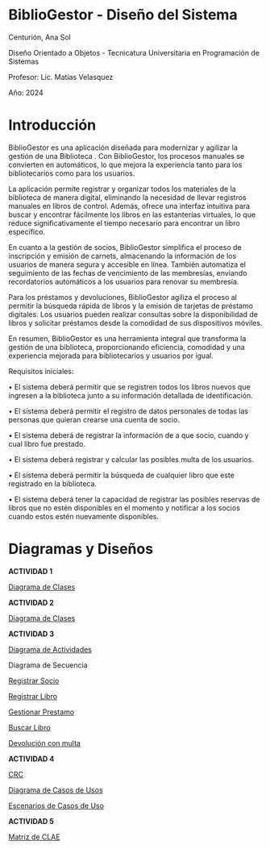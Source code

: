 # BiblioGestor - Diseño del Sistema
Centurión, Ana Sol

Diseño Orientado a Objetos - Tecnicatura Universitaria en Programación de Sistemas

Profesor: Lic. Matias Velasquez

Año: 2024

# Introducción 
BiblioGestor es una aplicación diseñada para modernizar y agilizar la gestión de una Biblioteca . Con BiblioGestor, los procesos manuales se convierten en automáticos, lo que mejora la experiencia tanto para los bibliotecarios como para los usuarios.

La aplicación permite registrar y organizar todos los materiales de la biblioteca de manera digital, eliminando la necesidad de llevar registros manuales en libros de control. Además, ofrece una interfaz intuitiva para buscar y encontrar fácilmente los libros en las estanterías virtuales, lo que reduce significativamente el tiempo necesario para encontrar un libro específico.

En cuanto a la gestión de socios, BiblioGestor simplifica el proceso de inscripción y emisión de carnets, almacenando la información de los usuarios de manera segura y accesible en línea. También automatiza el seguimiento de las fechas de vencimiento de las membresías, enviando recordatorios automáticos a los usuarios para renovar su membresía.

Para los préstamos y devoluciones, BiblioGestor agiliza el proceso al permitir la búsqueda rápida de libros y la emisión de tarjetas de préstamo digitales. Los usuarios pueden realizar consultas sobre la disponibilidad de libros y solicitar préstamos desde la comodidad de sus dispositivos móviles.

En resumen, BiblioGestor es una herramienta integral que transforma la gestión de una biblioteca, proporcionando eficiencia, comodidad y una experiencia mejorada para bibliotecarios y usuarios por igual.

Requisitos iniciales:

•	El sistema deberá permitir que se registren todos los libros nuevos que ingresen a la biblioteca junto a su información detallada de identificación.

•	El sistema deberá permitir el registro de datos personales de todas las personas que quieran crearse una cuenta de socio.

•	El sistema deberá de registrar la información de a que socio, cuando y cual libro fue prestado. 

•	El sistema deberá registrar y calcular las posibles multa de los usuarios.

•	El sistema deberá permitir la búsqueda de cualquier libro que este registrado en la biblioteca.

•	El sistema deberá tener la capacidad de registrar las posibles reservas de libros que no estén disponibles en el momento y notificar a los socios cuando estos estén nuevamente disponibles.

# Diagramas y Diseños 

**ACTIVIDAD 1**


[Diagrama de Clases](https://drive.google.com/file/d/1Vskm9NU7VE0Rid_M8HOw8ZGV5TQI71Tr/view?usp=drive_link)

**ACTIVIDAD 2** 

[Diagrama de Clases](https://drive.google.com/file/d/1IETggAAzkWSnlr2Fk8eef0DM3Oeg4Uw_/view?usp=drive_link)

**ACTIVIDAD 3**

[Diagrama de Actividades](https://drive.google.com/file/d/1LcamWC7-XMHvJCIXEN9c5TtSZpwCC-6S/view?usp=drive_link)

Diagrama de Secuencia

[Registrar Socio](https://drive.google.com/file/d/1hWDmqd9DMjN4nZwNnJRkSeADYG9Ow1z-/view?usp=drive_link)

[Registrar Libro](https://drive.google.com/file/d/1QXe7CE2HyfDgaEvrcai0ga7OWg5TTXQ6/view?usp=drive_link)

[Gestionar Prestamo](https://drive.google.com/file/d/1CXNeQIER39oGe9g-IbqwJje1PURYbHlj/view?usp=drive_link)

[Buscar Libro](https://drive.google.com/file/d/1kAWeooJ0NWbbLNa0cX7h_M78ZbjN1Mvi/view?usp=drive_link)

[Devolución con multa](https://drive.google.com/file/d/1KMi51ojDtxQV0sLtQrpNcQ-fJUw4x27b/view?usp=drive_link)

**ACTIVIDAD 4**

[CRC](https://drive.google.com/file/d/1fxdOYqK24EF_THJCs_AAhO0atWmGo9uG/view?usp=drive_link)

[Diagrama de Casos de Usos](https://drive.google.com/file/d/1Tc9svyHoceSdHutFujYRSA6qGxCW5MZO/view?usp=drive_link)

[Escenarios de Casos de Uso](https://drive.google.com/file/d/1dXOS7-06jp4RtmlLSISZJF-vHlgdnfzs/view?usp=sharing)

**ACTIVIDAD 5**

[Matriz de CLAE](https://drive.google.com/file/d/11GnQDW8yU_2ByHmyka79R4X67cgYB9lD/view?usp=sharing)
